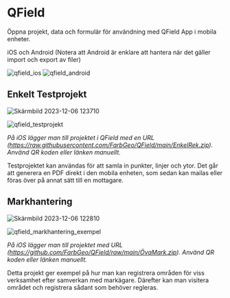 # QField

Öppna projekt, data och formulär för användning med QField App i mobila enheter. 

iOS och Android (Notera att Android är enklare att hantera när det gäller import och export av filer)

![qfield_ios](https://github.com/FarbGeo/QField/assets/151673822/1753791b-3ec6-4144-afd3-60ce80a5f0c3)
![qfield_android](https://github.com/FarbGeo/QField/assets/151673822/37c2106f-0431-40b7-a386-4c71d93dadbe)

## Enkelt Testprojekt

![Skärmbild 2023-12-06 123710](https://github.com/FarbGeo/QField/assets/151673822/4fa4e2b8-56cc-4ca4-984d-2b4fdcab2621)

![qfield_testprojekt](https://github.com/FarbGeo/QField/assets/151673822/cd65875f-4749-43a8-ada3-d421675c88d6)

_På iOS lägger man till projektet i QField med en URL (https://raw.githubusercontent.com/FarbGeo/QField/main/EnkelRek.zip). Använd QR koden eller länken manuellt._

Testprojektet kan användas för att samla in punkter, linjer och ytor. Det går att generera en PDF direkt i den mobila enheten, som sedan kan mailas eller föras över på annat sätt till en mottagare.

## Markhantering

![Skärmbild 2023-12-06 122810](https://github.com/FarbGeo/QField/assets/151673822/28ce915b-2a1e-4a0c-b9bf-1db0382a99ae)

![qfield_markhantering_exempel](https://github.com/FarbGeo/QField/assets/151673822/0b85197d-dd96-4c43-ba93-b72f9542784e) 

_På iOS lägger man till projektet med URL (https://github.com/FarbGeo/QField/raw/main/ÖvaMark.zip). Använd QR koden eller länken manuellt._

Detta projekt ger exempel på hur man kan registrera områden för viss verksamhet efter samverkan med markägare. Därefter kan man visitera området och registrera sådant som behöver regleras.
